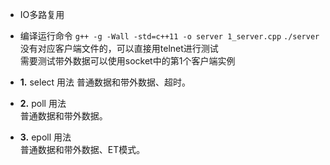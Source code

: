 * IO多路复用

* 编译运行命令
  `g++ -g -Wall -std=c++11 -o server 1_server.cpp`
  `./server`
  没有对应客户端文件的，可以直接用telnet进行测试  
  需要测试带外数据可以使用socket中的第1个客户端实例

* **1.** select 用法
  普通数据和带外数据、超时。

* **2.** poll 用法  
  普通数据和带外数据。

* **3.** epoll 用法  
  普通数据和带外数据、ET模式。